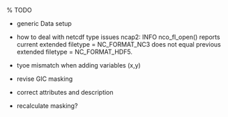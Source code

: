 % TODO

- generic Data setup

- how to deal with netcdf type issues
ncap2: INFO nco_fl_open() reports current extended filetype = NC_FORMAT_NC3 does not equal previous extended filetype = NC_FORMAT_HDF5.

- tyoe mismatch when adding variables (x,y)

- revise GIC masking

- correct attributes and description

- recalculate masking?

